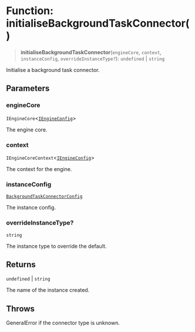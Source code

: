 # Function: initialiseBackgroundTaskConnector()

> **initialiseBackgroundTaskConnector**(`engineCore`, `context`, `instanceConfig`, `overrideInstanceType?`): `undefined` \| `string`

Initialise a background task connector.

## Parameters

### engineCore

`IEngineCore`\<[`IEngineConfig`](../interfaces/IEngineConfig.md)\>

The engine core.

### context

`IEngineCoreContext`\<[`IEngineConfig`](../interfaces/IEngineConfig.md)\>

The context for the engine.

### instanceConfig

[`BackgroundTaskConnectorConfig`](../type-aliases/BackgroundTaskConnectorConfig.md)

The instance config.

### overrideInstanceType?

`string`

The instance type to override the default.

## Returns

`undefined` \| `string`

The name of the instance created.

## Throws

GeneralError if the connector type is unknown.
